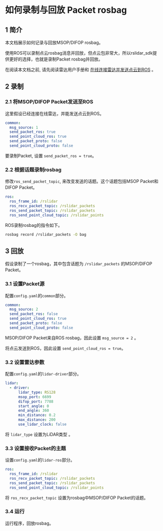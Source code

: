 # 如何录制与回放 Packet rosbag

## 1 简介

本文档展示如何记录与回放MSOP/DIFOP rosbag。 

使用ROS可以录制点云rosbag消息并回放，但点云包非常大，所以rslidar_sdk提供更好的选择，也就是录制Packet rosbag并回放。

在阅读本文档之前, 请先阅读雷达用户手册和 [在线连接雷达并发送点云到ROS](how_to_online_send_point_cloud_ros_cn.md) 。

## 2 录制

### 2.1 将MSOP/DIFOP Packet发送至ROS

这里假设已经连接在线雷达，并能发送点云到ROS。

```yaml
common:
  msg_source: 1                                       
  send_packet_ros: true                                
  send_point_cloud_ros: true                            
  send_packet_proto: false                              
  send_point_cloud_proto: false                         
```

要录制Packet, 设置 ```send_packet_ros = true```。

### 2.2 根据话题录制rosbag

修改```ros_send_packet_topic```, 来改变发送的话题。这个话题包括MSOP Packet和DIFOP Packet。

```yaml
ros:
  ros_frame_id: /rslidar
  ros_recv_packet_topic: /rslidar_packets    
  ros_send_packet_topic: /rslidar_packets   
  ros_send_point_cloud_topic: /rslidar_points      
```

ROS录制rosbag的指令如下。

```bash
rosbag record /rslidar_packets -O bag
```

## 3 回放

假设录制了一个rosbag，其中包含话题为 `/rslidar_packets` 的MSOP/DIFOP Packet。

### 3.1 设置Packet源

配置`config.yaml`的`common`部分。

```yaml
common:
  msg_source: 2                                       
  send_packet_ros: false                                
  send_point_cloud_ros: true                            
  send_packet_proto: false                              
  send_point_cloud_proto: false                         
```

MSOP/DIFOP Packet来自ROS rosbag，因此设置 ```msg_source = 2``` 。

将点云发送到ROS，因此设置 ```send_point_cloud_ros = true```。

### 3.2 设置雷达参数

配置`config.yaml`的`lidar-driver`部分。

```yaml
lidar:
  - driver:
      lidar_type: RS128            
      msop_port: 6699             
      difop_port: 7788           
      start_angle: 0               
      end_angle: 360              
      min_distance: 0.2            
      max_distance: 200           
      use_lidar_clock: false    
```

将 ```lidar_type``` 设置为LiDAR类型 。

### 3.3 设置接收Packet的主题

设置`config.yaml`的`lidar-ros`部分。

```yaml
ros:
  ros_frame_id: /rslidar
  ros_recv_packet_topic: /rslidar_packets    
  ros_send_packet_topic: /rslidar_packets   
  ros_send_point_cloud_topic: /rslidar_points  
```

将 ```ros_recv_packet_topic``` 设置为rosbag中MSOP/DIFOP Packet的话题。

### 3.4 运行

运行程序，回放rosbag。



 
